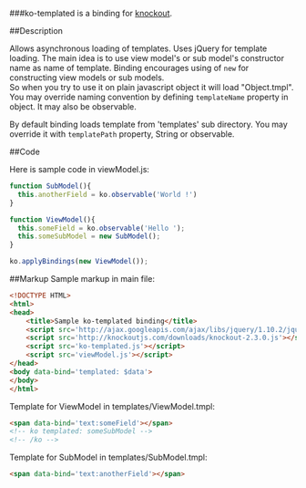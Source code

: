 ###ko-templated is a binding for [knockout](http://knockoutjs.com/).

##Description

Allows asynchronous loading of templates.
Uses jQuery for template loading.
The main idea is to use view model's or sub model's constructor name as name of template.
Binding encourages using of `new` for constructing view models or sub models.  
So when you try to use it on plain javascript object it will load "Object.tmpl".
You may override naming convention by defining `templateName` property in object.
It may also be observable.

By default binding loads template from 'templates' sub directory.
You may override it with `templatePath` property, String or observable.


##Code

Here is sample code in viewModel.js:
```javascript
function SubModel(){
  this.anotherField = ko.observable('World !')
}

function ViewModel(){
  this.someField = ko.observable('Hello ');
  this.someSubModel = new SubModel();
}

ko.applyBindings(new ViewModel());
```

##Markup
Sample markup in main file:
```html
<!DOCTYPE HTML>
<html>
<head>
    <title>Sample ko-templated binding</title>
    <script src='http://ajax.googleapis.com/ajax/libs/jquery/1.10.2/jquery.min.js'></script>
    <script src='http://knockoutjs.com/downloads/knockout-2.3.0.js'></script>
    <script src='ko-templated.js'></script>
    <script src='viewModel.js'></script>
</head>
<body data-bind='templated: $data'>
</body>
</html>
```

Template for ViewModel in templates/ViewModel.tmpl:
```html
<span data-bind='text:someField'></span>
<!-- ko templated: someSubModel -->
<!-- /ko -->
```

Template for SubModel in templates/SubModel.tmpl:
```html
<span data-bind='text:anotherField'></span>
```


